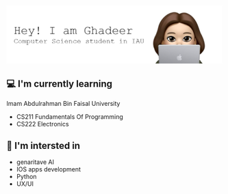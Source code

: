 ![Header](./github-header-image1.png)
<h2> 💻 I'm currently learning </h2>
Imam Abdulrahman Bin Faisal University

- CS211 Fundamentals Of Programming
- CS222 Electronics

<h2> 🤔 I'm intersted in </h2>

- genaritave AI
- IOS apps development
- Python
- UX/UI 

